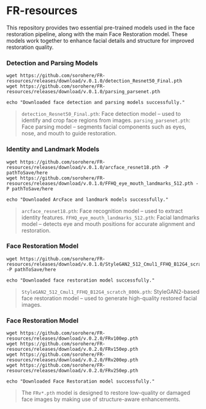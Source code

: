 # FR-resources
This repository provides two essential pre-trained models used in the face restoration pipeline, along with the main Face Restoration model. These models work together to enhance facial details and structure for improved restoration quality.

### Detection and Parsing Models
```
wget https://github.com/sorohere/FR-resources/releases/download/v.0.1.0/detection_Resnet50_Final.pth
wget https://github.com/sorohere/FR-resources/releases/download/v.0.1.0/parsing_parsenet.pth

echo "Downloaded face detection and parsing models successfully."
```

> `detection_Resnet50_Final.pth`: Face detection model – used to identify and crop face regions from images.
> `parsing_parsenet.pth`: Face parsing model – segments facial components such as eyes, nose, and mouth to guide restoration.

### Identity and Landmark Models
```
wget https://github.com/sorohere/FR-resources/releases/download/v.0.1.0/arcface_resnet18.pth -P pathToSave/here
wget https://github.com/sorohere/FR-resources/releases/download/v.0.1.0/FFHQ_eye_mouth_landmarks_512.pth -P pathToSave/here

echo "Downloaded ArcFace and landmark models successfully."
```
> `arcface_resnet18.pth`: Face recognition model – used to extract identity features.
> `FFHQ_eye_mouth_landmarks_512.pth`: Facial landmarks model – detects eye and mouth positions for accurate alignment and restoration.

### Face Restoration Model
```
wget https://github.com/sorohere/FR-resources/releases/download/v.0.1.0/StyleGAN2_512_Cmul1_FFHQ_B12G4_scratch_800k.pth -P pathToSave/here

echo "Downloaded face restoration model successfully."
```

> `StyleGAN2_512_Cmul1_FFHQ_B12G4_scratch_800k.pth`: StyleGAN2-based face restoration model – used to generate high-quality restored facial images.

### Face Restoration Model
```
wget https://github.com/sorohere/FR-resources/releases/download/v.0.2.0/FRv100ep.pth
wget https://github.com/sorohere/FR-resources/releases/download/v.0.2.0/FRv150ep.pth
wget https://github.com/sorohere/FR-resources/releases/download/v.0.2.0/FRv200ep.pth
wget https://github.com/sorohere/FR-resources/releases/download/v.0.2.0/FRv250ep.pth

echo "Downloaded Face Restoration model successfully."
```

> The `FRv*.pth` model is designed to restore low-quality or damaged face images by making use of structure-aware enhancements.
